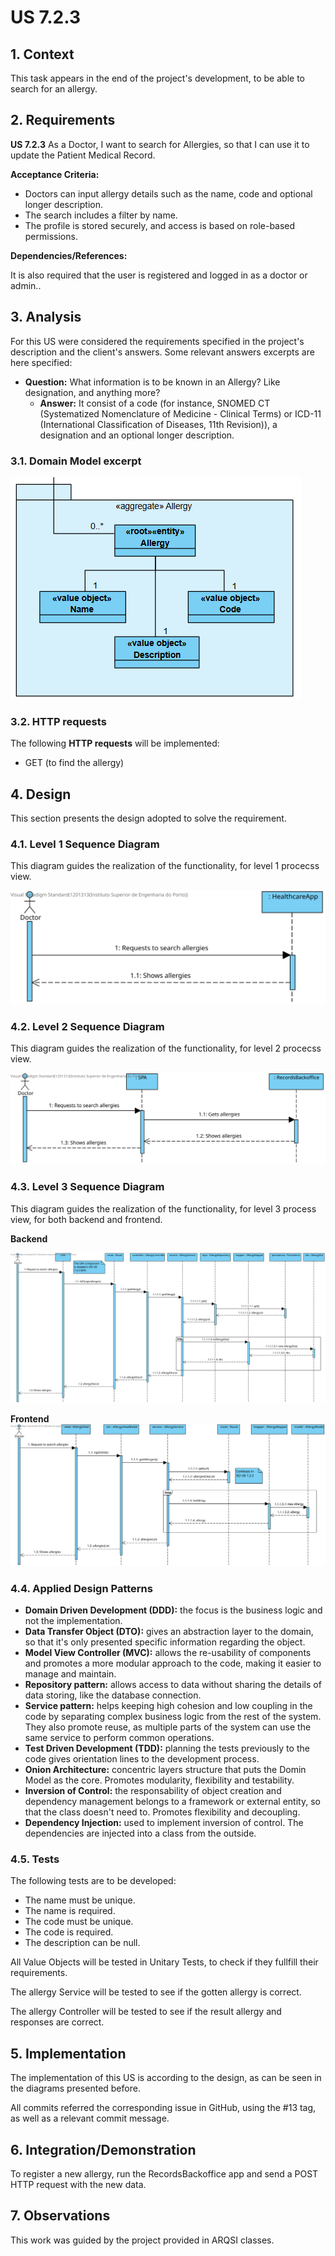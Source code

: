 # US 7.2.3

## 1. Context

This task appears in the end of the project's development, to be able to search for an allergy.


## 2. Requirements

**US 7.2.3** As a Doctor, I want to search for Allergies, so that I can use it to update the Patient Medical Record.

**Acceptance Criteria:**

- Doctors can input allergy details such as the name, code and optional longer description.
- The search includes a filter by name.
- The profile is stored securely, and access is based on role-based permissions.

**Dependencies/References:**

It is also required that the user is registered and logged in as a doctor or admin..


## 3. Analysis

For this US were considered the requirements specified in the project's description and the client's answers. 
Some relevant answers excerpts are here specified:

- **Question:** What information is to be known in an Allergy? Like designation, and anything more?
  - **Answer:** It consist of a code (for instance, SNOMED CT (Systematized Nomenclature of Medicine - Clinical Terms) or ICD-11 (International Classification of Diseases, 11th Revision)), a designation and an optional longer description.


### 3.1. Domain Model excerpt
![DM allergy](DM%20allergy.png)


### 3.2. HTTP requests

The following **HTTP requests** will be implemented:
- GET (to find the allergy)

## 4. Design

This section presents the design adopted to solve the requirement.

### 4.1. Level 1 Sequence Diagram

This diagram guides the realization of the functionality, for level 1 procecss view.

![US 7.2.3 N1](US%207.2.3%20N1.svg)


### 4.2. Level 2 Sequence Diagram

This diagram guides the realization of the functionality, for level 2 procecss view.

![US 7.2.3 N2](US%207.2.3%20N2.svg)


### 4.3. Level 3 Sequence Diagram

This diagram guides the realization of the functionality, for level 3 process view, for both backend and frontend.

**Backend**

![US 7.2.3 N3](US%207.2.3%20N3.svg)

**Frontend**
![US 7.2.3 N3 SPA](US%207.2.3%20N3%20SPA.svg)



### 4.4. Applied Design Patterns

- **Domain Driven Development (DDD):** the focus is the business logic and not the implementation.
- **Data Transfer Object (DTO):** gives an abstraction layer to the domain, so that it's only presented specific information regarding the object.
- **Model View Controller (MVC):** allows the re-usability of components and promotes a more modular approach to the code, making it easier to manage and maintain.
- **Repository pattern:** allows access to data without sharing the details of data storing, like the database connection.
- **Service pattern:** helps keeping high cohesion and low coupling in the code by separating complex business logic from the rest of the system. They also promote reuse, as multiple parts of the system can use the same service to perform common operations.
- **Test Driven Development (TDD):** planning the tests previously to the code gives orientation lines to the development process.
- **Onion Architecture:** concentric layers structure that puts the Domin Model as the core. Promotes modularity, flexibility and testability.
- **Inversion of Control:** the responsability of object creation and dependency management belongs to a framework or external entity, so that the class doesn't need to. Promotes flexibility and decoupling.
- **Dependency Injection:** used to implement inversion of control. The dependencies are injected into a class from the outside.

### 4.5. Tests

The following tests are to be developed:
- The name must be unique.
- The name is required.
- The code must be unique.
- The code is required.
- The description can be null.

All Value Objects will be tested in Unitary Tests, to check if they fullfill their requirements.

The allergy Service will be tested to see if the gotten allergy is correct.

The allergy Controller will be tested to see if the result allergy and responses are correct.


## 5. Implementation

The implementation of this US is according to the design, as can be seen in the diagrams presented before.

All commits referred the corresponding issue in GitHub, using the #13 tag, as well as a relevant commit message.


## 6. Integration/Demonstration

To register a new allergy, run the RecordsBackoffice app and send a POST HTTP request with the new data.

## 7. Observations

This work was guided by the project provided in ARQSI classes.